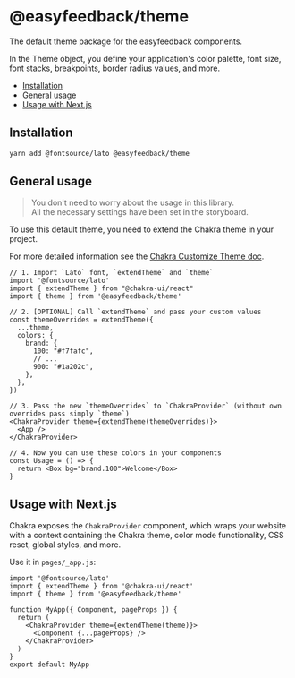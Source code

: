 # @easyfeedback/theme

The default theme package for the easyfeedback components.

In the Theme object, you define your application's color palette, font size, font stacks,
breakpoints, border radius values, and more.

- [Installation](#installation)
- [General usage](#general-usage)
- [Usage with Next.js](#usage-with-nextjs)

## Installation

```sh
yarn add @fontsource/lato @easyfeedback/theme
```

## General usage

> You don't need to worry about the usage in this library.\
> All the necessary settings have been set in the storyboard.

To use this default theme, you need to extend the Chakra theme in your project.

For more detailed information see the
[Chakra Customize Theme doc](https://chakra-ui.com/docs/theming/customize-theme).

```tsx
// 1. Import `Lato` font, `extendTheme` and `theme`
import '@fontsource/lato'
import { extendTheme } from "@chakra-ui/react"
import { theme } from '@easyfeedback/theme'

// 2. [OPTIONAL] Call `extendTheme` and pass your custom values
const themeOverrides = extendTheme({
  ...theme,
  colors: {
    brand: {
      100: "#f7fafc",
      // ...
      900: "#1a202c",
    },
  },
})

// 3. Pass the new `themeOverrides` to `ChakraProvider` (without own overrides pass simply `theme`)
<ChakraProvider theme={extendTheme(themeOverrides)}>
  <App />
</ChakraProvider>

// 4. Now you can use these colors in your components
const Usage = () => {
  return <Box bg="brand.100">Welcome</Box>
}
```

## Usage with Next.js

Chakra exposes the `ChakraProvider` component, which wraps your website with a context containing
the Chakra theme, color mode functionality, CSS reset, global styles, and more.

Use it in `pages/_app.js`:

```tsx
import '@fontsource/lato'
import { extendTheme } from '@chakra-ui/react'
import { theme } from '@easyfeedback/theme'

function MyApp({ Component, pageProps }) {
  return (
    <ChakraProvider theme={extendTheme(theme)}>
      <Component {...pageProps} />
    </ChakraProvider>
  )
}
export default MyApp
```

